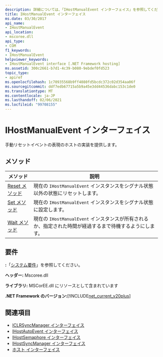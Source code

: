 ```yaml
---
description: 詳細については、「IHostManualEvent インターフェイス」を参照してください。
title: IHostManualEvent インターフェイス
ms.date: 03/30/2017
api_name:
- IHostManualEvent
api_location:
- mscoree.dll
api_type:
- COM
f1_keywords:
- IHostManualEvent
helpviewer_keywords:
- IHostManualEvent interface [.NET Framework hosting]
ms.assetid: 300c2661-b7d1-4c39-b080-9ebdef0fd523
topic_type:
- apiref
ms.openlocfilehash: 1c70935568b9ff4080fd5bcdc372c02d354aa06f
ms.sourcegitcommit: ddf7edb67715a5b9a45e3dd44536dabc153c1de0
ms.translationtype: MT
ms.contentlocale: ja-JP
ms.lasthandoff: 02/06/2021
ms.locfileid: "99708155"
---
```

# <a name="ihostmanualevent-interface"></a>IHostManualEvent インターフェイス

手動リセットイベントの表現のホストの実装を提供します。  
  
## <a name="methods"></a>メソッド  
  
|メソッド|説明|  
|------------|-----------------|  
|[Reset メソッド](ihostmanualevent-reset-method.md)|現在の `IHostManualEvent` インスタンスをシグナル状態以外の状態にリセットします。|  
|[Set メソッド](ihostmanualevent-set-method.md)|現在の `IHostManualEvent` インスタンスをシグナル状態に設定します。|  
|[Wait メソッド](ihostmanualevent-wait-method.md)|現在の `IHostManualEvent` インスタンスが所有されるか、指定された時間が経過するまで待機するようにします。|  
  
## <a name="requirements"></a>要件  

 **:**「[システム要件](../../get-started/system-requirements.md)」を参照してください。  
  
 **ヘッダー:** Mscoree.dll  
  
 **ライブラリ:** MSCorEE.dll にリソースとして含まれています  
  
 **.NET Framework のバージョン:**[!INCLUDE[net_current_v20plus](../../../../includes/net-current-v20plus-md.md)]  
  
## <a name="see-also"></a>関連項目

- [ICLRSyncManager インターフェイス](iclrsyncmanager-interface.md)
- [IHostAutoEvent インターフェイス](ihostautoevent-interface.md)
- [IHostSemaphore インターフェイス](ihostsemaphore-interface.md)
- [IHostSyncManager インターフェイス](ihostsyncmanager-interface.md)
- [ホスト インターフェイス](hosting-interfaces.md)
